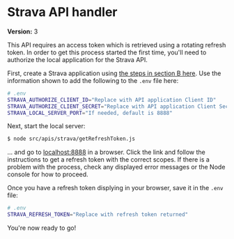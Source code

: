 # Strava API handler

**Version:** 3

This API requires an access token which is retrieved using a rotating refresh token. In order to get this process started the first time, you'll need to authorize the local application for the Strava API.

First, create a Strava application using [the steps in section B here](https://developers.strava.com/docs/getting-started/#account). Use the information shown to add the following to the `.env` file here:

```bash
# .env
STRAVA_AUTHORIZE_CLIENT_ID="Replace with API application Client ID"
STRAVA_AUTHORIZE_CLIENT_SECRET="Replace with API application Client Secret"
STRAVA_LOCAL_SERVER_PORT="If needed, default is 8888"
```

Next, start the local server:

```bash
$ node src/apis/strava/getRefreshToken.js
```

... and go to [localhost:8888](http://localhost:8888) in a browser. Click the link and follow the instructions to get a refresh token with the correct scopes. If there is a problem with the process, check any displayed error messages or the Node console for how to proceed. 

Once you have a refresh token displying in your browser, save it in the `.env` file:

```bash
# .env
STRAVA_REFRESH_TOKEN="Replace with refresh token returned"
```

You're now ready to go!
